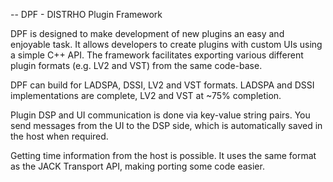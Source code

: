 -- DPF - DISTRHO Plugin Framework

DPF is designed to make development of new plugins an easy and enjoyable task.
It allows developers to create plugins with custom UIs using a simple C++ API.
The framework facilitates exporting various different plugin formats (e.g. LV2 and VST) from the same code-base.

DPF can build for LADSPA, DSSI, LV2 and VST formats.
LADSPA and DSSI implementations are complete, LV2 and VST at ~75% completion.


Plugin DSP and UI communication is done via key-value string pairs.
You send messages from the UI to the DSP side, which is automatically saved in the host when required.

Getting time information from the host is possible.
It uses the same format as the JACK Transport API, making porting some code easier.
